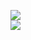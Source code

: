 [![](https://img.shields.io/badge/Made%20With-Github%20Spray-lightgrey.svg?style=for-the-badge&logo=github)](https://github.com/Annihil/github-spray#3334)  
[![](https://i.imgur.com/2DrTn0Z.gif)](https://github.com/Annihil/github-spray)